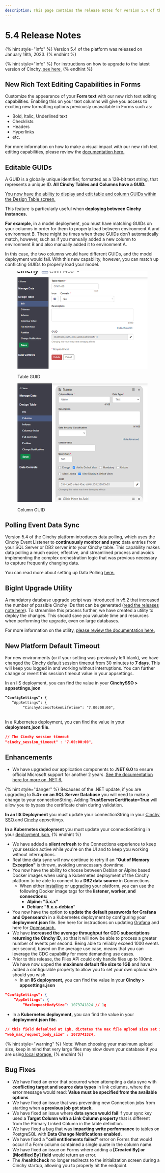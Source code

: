 ```yaml
---
description: This page contains the release notes for version 5.4 of the Cinchy platform.
---
```


# 5.4 Release Notes

{% hint style="info" %}
Version 5.4 of the platform was released on January 18th, 2023.
{% endhint %}

{% hint style="info" %}
For instructions on how to upgrade to the latest version of Cinchy,[ see here.](../../deployment-guide/upgrade-guides/)
{% endhint %}

## **New Rich Text Editing Capabilities in Forms**

Customize the appearance of your **Form text** with our new rich text editing capabilities. Enabling this on your text columns will give you access to exciting new formatting options previously unavailable in Forms such as:

* Bold, Italic, Underlined text
* Checklists
* Headers
* Hyperlinks
* etc.

For more information on how to make a visual impact with our new rich text editing capabilities, please review the [documentation here.](../../meta-forms/meta-forms-builders-guides/rich-text-editing-in-forms.md)

## Editable GUIDs

A GUID is a globally unique identifier, formatted as a 128-bit text string, that represents a unique ID. **All Cinchy Tables and Columns have a GUID.**

[You now have the ability to display and edit table and column GUIDs within the Design Table screen.](https://platform.docs.cinchy.com/guides-for-using-cinchy/builder-guides/creating-tables/table-and-column-guids#1.-viewing-and-editing-guids)

This feature is particularly useful when **deploying between Cinchy instances.**

**For example,** in a model deployment, you must have matching GUIDs on your columns in order for them to properly load between environment A and environment B. There might be times when these GUIDs don’t automatically match, however, such as if you manually added a new column to environment B and also manually added it to environment A.

In this case, the two columns would have different GUIDs, and the model deployment would fail. With this new capability, however, you can match up conflicting GUIDs to properly load your model.

<figure><img src="../../.gitbook/assets/C9349F05-AF57-488A-B236-86E8D2703D87.png" alt=""><figcaption><p>Table GUID</p></figcaption></figure>

<figure><img src="../../.gitbook/assets/DC2D588F-0FC5-4D36-99BB-D8B406AA882D.png" alt=""><figcaption><p>Column GUID</p></figcaption></figure>

## **Polling Event Data Sync**

Version 5.4 of the Cinchy platform introduces data polling, which uses the Cinchy Event Listener to **continuously monitor and sync** data entries from your SQL Server or DB2 server into your Cinchy table. This capability makes data polling a much easier, effective, and streamlined process and avoids implementing the complex orchestration logic that was previous necessary to capture frequently changing data.

You can read more about setting up Data Polling [here.](https://cli.docs.cinchy.com/builder-guide/configuring-a-data-sync/supported-data-sources/polling-event)

## BigInt Upgrade Utility

A mandatory database upgrade script was introduced in v5.2 that increased the number of possible Cinchy IDs that can be generated ([read the releases note here](https://platform.docs.cinchy.com/release-notes/release-notes/5.2-release-notes#another-move-toward-infinite-scalability)). To streamline this process further, we have created a utility to deploy the changes. This should save you valuable time and resources when performing the upgrade, even on large databases.

For more information on the utility, [please review the documentation here.](https://platform.docs.cinchy.com/deployment-guide/upgrade-guides/upgrading-cinchy-versions/v5.2+-upgrade-increased-number-of-cinchy-ids-int-to-bigint)

## New Platform Default Timeout

For new environments (or if your setting was previously left blank), we have changed the Cinchy default session timeout from 30 minutes to **7 days**. This will keep you logged in and working without interruptions. You can further change or revert this session timeout value in your appsettings.

In an IIS deployment, you can find the value in your  **CinchySSO > appsettings.json**&#x20;

<pre class="language-json"><code class="lang-json"><strong>“ConfigSettings”: {
</strong>	“AppSettings”: {
		"CinchyAccessTokenLifetime": "7.00:00:00",
</code></pre>

\
In a Kubernetes deployment, you can find the value in your **deployment.json file.**

```json
// The Cinchy session timeout
"cinchy_session_timeout" : "7.00:00:00",
```

## Enhancements

* We have upgraded our application components to **.NET 6.0** to ensure official Microsoft support for another 2 years. [See the documentation here for more on .NET 6.](https://learn.microsoft.com/en-us/dotnet/core/whats-new/dotnet-6)

{% hint style="danger" %}
Becauses of the .NET update, if you are upgrading to **5.4+ on an SQL Server Database** you will need to make a change to your connectionString. Adding **TrustServerCertificate=True** will allow you to bypass the certificate chain during validation.

**In an IIS Deployment** you must update your connectionString in your [Cinchy SSO](https://platform.docs.cinchy.com/deployment-guide/deployment-installation-guides/iis-deployment-platform-installation#4.2-connection-string)[ ](https://platform.docs.cinchy.com/deployment-guide/deployment-installation-guides/iis-deployment-platform-installation#4.2-connection-string)and [Cinchy](https://platform.docs.cinchy.com/deployment-guide/deployment-installation-guides/iis-deployment-platform-installation#5.-update-the-cinchy-appsettings.json) appsettings.

**In a Kubernetes deployment** you must update your connectionString in your [deployment.json.](https://platform.docs.cinchy.com/deployment-guide/upgrade-guides/upgrading-cinchy-versions/kubernetes-upgrades/v5.4-kubernetes#1.2-configuring-to-the-newest-version)
{% endhint %}

* We have added a **silent refresh** to the Connections experience to keep your session active while you're on the UI and to keep you working without interruptions.
* Real time data sync will now continue to retry if an **"Out of Memory Exception"** is thrown, avoiding unnecessary downtime.
* You now have the ability to choose between Debian or Alpine based Docker images when using a Kubernetes deployment of the Cinchy platform to be able to connect to a **DB2 data source** in Connections.
  * When either [installing](https://platform.docs.cinchy.com/deployment-guide/deployment-installation-guides/kubernetes-deployment-installation) or [upgrading](https://platform.docs.cinchy.com/deployment-guide/upgrade-guides) your platform, you can use the following Docker image tags for the **listener, worker, and connections:**
    * **Alpine: "5.x.x"**
    * **Debian: "5.x.x-debian"**
* You now have the option to **update the default passwords for Grafana and Opensearch** in a Kubernetes deployment by configuring your **deployment.json** file. See here for instructions on updating [Grafana](../../guides-for-using-cinchy/additional-guides/monitoring-and-logging-on-kubernetes/grafana.md#dashboard-query-3) and here for [Opensearch.](../../guides-for-using-cinchy/additional-guides/monitoring-and-logging-on-kubernetes/opensearch-dashboards/#3.-updating-your-opensearch-password)
* We have **increased the average throughput for CDC subscriptions returning the Cinchy ID**, so that it will now be able to process a greater number of events per second. Being able to reliably exceed 1000 events per second, based on the average use case, means that you can leverage the CDC capability for more demanding use cases.
* Prior to this release, the Files API could only handle files up to 100mb. We have now upped the **maximum default file size to 1GB** and have added a configurable property to allow you to set your own upload size should you wish.
  * In an **IIS deployment,** you can find the value in your **Cinchy > appsettings.json**

```json
“ConfigSettings”: {
	“AppSettings”: {
		“MaxRequestBodySize”: 1073741824 // 1g
```

* In a **Kubernetes deployment,** you can find the value in your **deployment.json file.**

```json
// this field defaulted at 1gb, dictates the max file upload size set in the web appsettings.json
"web_max_request_body_size" : 1073741824,
```

{% hint style="warning" %}
Note: When choosing your maximum upload size, keep in mind that very large files may slow down your database if you are using[ local storage.](../../deployment-guide/deployment-installation-guides/kubernetes-deployment-installation/changing-your-file-storage-configuration.md)
{% endhint %}

## Bug Fixes

* We have fixed an error that occurred when attempting a data sync with **conflicting target and source data types** in link columns, where the error message would read: **Value must be specified from the available options**
* We have fixed an issue that was preventing new Connection jobs from starting when **a previous job got stuck.**
* We have fixed an issue where **data syncs would fail** if your sync key used a **Target Column with a Link Column property** that is different from the Primary Linked Column in the table definition.
* We have fixed a bug that was **impacting write performance** to tables on PostgreSQL with **Data Change Notifications enabled.**
* We have fixed a **"cell entitlements failed"** error on Forms that would occur if a Form column contained a single quote in the column name.
* We have fixed an issue on Forms where adding a **\[Created By] or \[Modified By] field** would return an error.
* The **/healthcheck** no longer redirects to the initialization screen during a Cinchy startup, allowing you to properly hit the endpoint.
